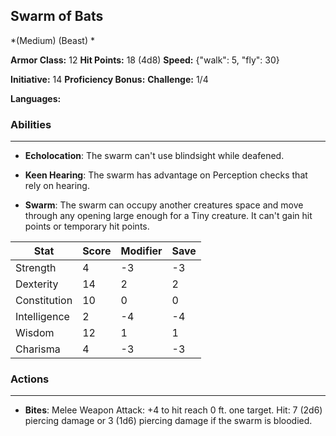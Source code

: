 ## Swarm of Bats
*(Medium) (Beast) *

**Armor Class:** 12
**Hit Points:** 18 (4d8)
**Speed:** {"walk": 5, "fly": 30}

**Initiative:** 14
**Proficiency Bonus:**
**Challenge:** 1/4

**Languages:** 

### Abilities
 --- 
- **Echolocation**: The swarm can't use blindsight while deafened.

- **Keen Hearing**: The swarm has advantage on Perception checks that rely on hearing.

- **Swarm**: The swarm can occupy another creatures space and move through any opening large enough for a Tiny creature. It can't gain hit points or temporary hit points.



| Stat | Score | Modifier | Save |
| ---- | ---- | ---- | ---- |
| Strength | 4 | -3 | -3 |
| Dexterity | 14 | 2 | 2 |
| Constitution | 10 | 0 | 0 |
| Intelligence | 2 | -4 | -4 |
| Wisdom | 12 | 1 | 1 |
| Charisma | 4 | -3 | -3 |

### Actions
 --- 
- **Bites**: Melee Weapon Attack: +4 to hit  reach 0 ft.  one target. Hit: 7 (2d6) piercing damage  or 3 (1d6) piercing damage if the swarm is bloodied.

